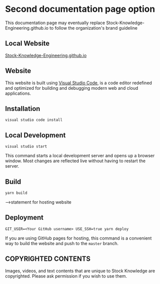 # Second documentation page option 
This documentation page may eventually replace Stock-Knowledge-Engineering.github.io to follow the organization's brand guideline

## Local Website
[Stock-Knowledge-Engineering.github.io](https://jherminio.github.io/stock-knowledge-engineering-page/Home.html) 


## Website
This website is built using [Visual Studio Code](https://code.visualstudio.com/),
is a code editor redefined and optimized for building and debugging modern web and cloud applications.

## Installation
```console
visual studio code install
``` 

## Local Development
```console
visual studio start
``` 
This command starts a local development server and opens up a browser window. Most changes are reflected live without having to restart the server.

## Build
```console
yarn build
``` 
-->statement for hosting website

## Deployment
```console
GIT_USER=<Your GitHub username> USE_SSH=true yarn deploy
```

If you are using GitHub pages for hosting, this command is a convenient way to build the website and push to the `master` branch.

## COPYRIGHTED CONTENTS
Images, videos, and text contents that are unique to Stock Knowledge are copyrighted. Please ask permission if you wish to use them.

